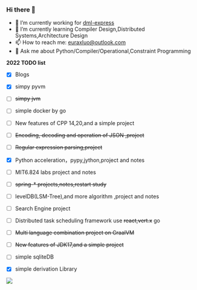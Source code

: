 ### Hi there 👋

<!--
**Euraxluo/Euraxluo** is a ✨ _special_ ✨ repository because its `README.md` (this file) appears on your GitHub profile.

Here are some ideas to get you started:

- 🔭 I’m currently working on ...
- 🌱 I’m currently learning ...
- 👯 I’m looking to collaborate on ...
- 🤔 I’m looking for help with ...
- 💬 Ask me about ...
- 📫 How to reach me: ...
- 😄 Pronouns: ...
- ⚡ Fun fact: ...
-->

- 🔭 I’m currently working for [dml-express](https://www.dml-express.com/)
- 🌱 I’m currently learning Compiler Design,Distributed Systems,Architecture Design
- 📫 How to reach me: [euraxluo@outlook.com](euraxluo@gmail.com)
- 💬 Ask me about Python/Compiler/Operational,Constraint Programming

**2022 TODO list**
- [x] Blogs
- [x] simpy pyvm
- [ ] ~~simpy jvm~~
- [ ] simple docker by go
- [ ] New features of CPP 14,20,and a simple project
- [ ] ~~Encoding, decoding and operation of JSON ,project~~
- [ ] ~~Regular expression parsing,project~~
- [x] Python acceleration，pypy,jython,project and notes
- [ ] MIT6.824 labs project and notes
- [ ] ~~spring-* projects,notes,restart study~~
- [ ] levelDB(LSM-Tree),and more algorithm ,project and notes
- [ ] Search Engine project
- [ ] Distributed task scheduling framework use ~~react,vert.x~~ go
- [ ] ~~Multi language combination project on GraalVM~~
- [ ] ~~New features of JDK17,and a simple project~~
- [ ] simple sqliteDB
- [x] simple derivation Library


[![](https://github-readme-stats.vercel.app/api?username=euraxluo&show_icons=true&title_color=fff&icon_color=79ff97&text_color=9f9f9f&bg_color=151515&include_all_commits=1)](https://github-readme-stats.vercel.app/api?username=euraxluo&show_icons=true&title_color=fff&icon_color=79ff97&text_color=9f9f9f&bg_color=151515&include_all_commits=1)
